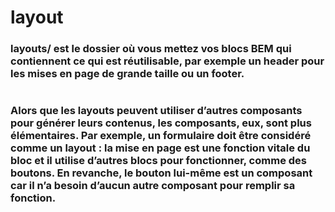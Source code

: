 # layout

### layouts/ est le dossier où vous mettez vos blocs BEM qui contiennent ce qui est réutilisable, par exemple un header pour les mises en page de grande taille ou un footer.

#

### Alors que les layouts peuvent utiliser d’autres composants pour générer leurs contenus, les composants, eux, sont plus élémentaires. Par exemple, un formulaire doit être considéré comme un layout : la mise en page est une fonction vitale du bloc et il utilise d’autres blocs pour fonctionner,  comme des boutons. En revanche, le bouton lui-même est un composant car il n’a besoin d’aucun autre composant pour remplir sa fonction.